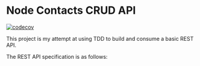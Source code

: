 # Node Contacts CRUD API

[![codecov](https://codecov.io/github/simonrevill/node-contacts-crud-api/branch/main/graph/badge.svg?token=QTB4X3Y34Y)](https://codecov.io/github/simonrevill/node-contacts-crud-api)

This project is my attempt at using TDD to build and consume a basic REST API.

The REST API specification is as follows:

